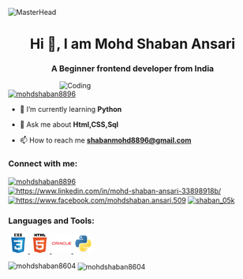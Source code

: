 ![MasterHead](https://camo.githubusercontent.com/5e3babfce4609dcd669a8f2a6d37b47c85486729942c57c5afbfc715f0b5dff7/68747470733a2f2f7777772e6469676974616c736f6c7574696f6e73657276696365732e636f6d2f696d672f73657276696365732f776562253230646576656c6f706d656e742e676966)
<h1 align="center">Hi 👋, I am Mohd Shaban Ansari</h1>
<h3 align="center">A Beginner frontend developer from India</h3>
<img align="right" alt="Coding" width="400" src="https://camo.githubusercontent.com/a93031e8b1d874c7d1f76754c67db6530b3087117e7e5ca4dd9c0d903d53efaf/68747470733a2f2f7170682e6366322e71756f726163646e2e6e65742f6d61696e2d71696d672d6661376234626463336232663733653734396535633263363436643461653133">

<p align="left"> <imgsrc="https://komarev.com/ghpvc/?username=mohdshaban8604&label=Profile%20views&color=0e75b6&style=flat" alt="mohdshaban8604" /> </p>

<p align="left"> <a href="https://twitter.com/mohdshaban8896" target="blank"><img src="https://img.shields.io/twitter/follow/mohdshaban8896?logo=twitter&style=for-the-badge" alt="mohdshaban8896" /></a> </p>


- 🔭 I’m currently learning **Python**

- 👯 Ask me about **Html,CSS,Sql**

- 📫 How to reach me **shabanmohd8896@gmail.com**

<h3 align="left">Connect with me:</h3>
<p align="left">
<a href="https://twitter.com/mohdshaban8896" target="blank"><img align="center" src="https://raw.githubusercontent.com/rahuldkjain/github-profile-readme-generator/master/src/images/icons/Social/twitter.svg" alt="mohdshaban8896" height="30" width="40" /></a>
<a href="https://linkedin.com/in/https://www.linkedin.com/in/mohd-shaban-ansari-33898918b/" target="blank"><img align="center" src="https://raw.githubusercontent.com/rahuldkjain/github-profile-readme-generator/master/src/images/icons/Social/linked-in-alt.svg" alt="https://www.linkedin.com/in/mohd-shaban-ansari-33898918b/" height="30" width="40" /></a>
<a href="https://fb.com/https://www.facebook.com/mohdshaban.ansari.509" target="blank"><img align="center" src="https://raw.githubusercontent.com/rahuldkjain/github-profile-readme-generator/master/src/images/icons/Social/facebook.svg" alt="https://www.facebook.com/mohdshaban.ansari.509" height="30" width="40" /></a>
<a href="https://instagram.com/shaban_05k" target="blank"><img align="center" src="https://raw.githubusercontent.com/rahuldkjain/github-profile-readme-generator/master/src/images/icons/Social/instagram.svg" alt="shaban_05k" height="30" width="40" /></a>
</p>

<h3 align="left">Languages and Tools:</h3>
<p align="left"> <a href="https://www.w3schools.com/css/" target="_blank" rel="noreferrer"> <img src="https://raw.githubusercontent.com/devicons/devicon/master/icons/css3/css3-original-wordmark.svg" alt="css3" width="40" height="40"/> </a> <a href="https://www.w3.org/html/" target="_blank" rel="noreferrer"> <img src="https://raw.githubusercontent.com/devicons/devicon/master/icons/html5/html5-original-wordmark.svg" alt="html5" width="40" height="40"/> </a> <a href="https://www.oracle.com/" target="_blank" rel="noreferrer"> <img src="https://raw.githubusercontent.com/devicons/devicon/master/icons/oracle/oracle-original.svg" alt="oracle" width="40" height="40"/> </a> <a href="https://www.python.org" target="_blank" rel="noreferrer"> <img src="https://raw.githubusercontent.com/devicons/devicon/master/icons/python/python-original.svg" alt="python" width="40" height="40"/> </a> </p>

<p><img align="left" src="https://github-readme-stats.vercel.app/api/top-langs?username=mohdshaban8604&show_icons=true&locale=en&layout=compact" alt="mohdshaban8604" /></p>

<p>&nbsp;<img align="center" src="https://github-readme-stats.vercel.app/api?username=mohdshaban8604&show_icons=true&locale=en" alt="mohdshaban8604" /></p>

<p><img align="center" src="https://github-readme-streak-stats.herokuapp.com/?user=mohdshaban8604
